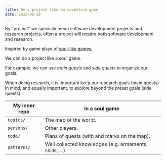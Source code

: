 ```yaml
---
title: Do a project like an adventure game
date: 2022-05-10
---
```


By "project" we specially mean software development projects and research projects,
often a project will require both software development and research.

Inspired by game plays of [soul-like games](https://en.wikipedia.org/wiki/Dark_Souls).

We can do a project like a soul game.

For example, we can use _main quests_ and _side quests_ to organize our goals.

When doing research, it is important keep our research goals (main quests) in mind,
and equally important, to explore beyond the preset goals (side quests).

| My inner repo | In a soul game                                          |
| ------------- | ------------------------------------------------------- |
| `topics/`     | The map of the world.                                   |
| `persons/`    | Other players.                                          |
| `todo/`       | Plans of quests (with and marks on the map).            |
| `patterns/`   | Well collected knowledges (e.g. armaments, skills, ...) |
